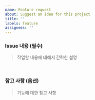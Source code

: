 ```yaml
---
name: Feature request
about: Suggest an idea for this project
title: ''
labels: feature
assignees: ''
---
```


### Issue 내용 (필수)

> 작업할 내용에 대해서 간략한 설명

<br />

### 참고 사항 (옵션)

> 기능에 대한 참고 사항
